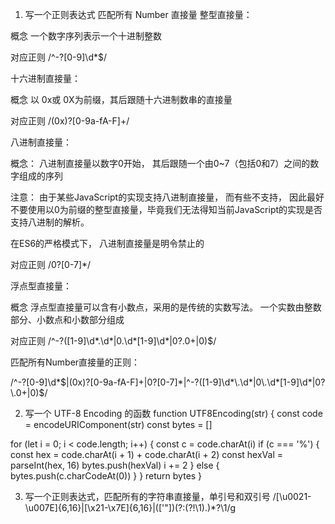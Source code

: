 1. 写一个正则表达式 匹配所有 Number 直接量
整型直接量：

概念
一个数字序列表示一个十进制整数

对应正则
/^-?[0-9]\d*$/

十六进制直接量：

概念
以 0x或 0X为前缀，其后跟随十六进制数串的直接量

对应正则
/(0x)?[0-9a-fA-F]+/

八进制直接量：

概念：
八进制直接量以数字0开始， 其后跟随一个由0~7（包括0和7）之间的数字组成的序列

注意： 由于某些JavaScript的实现支持八进制直接量， 而有些不支持， 因此最好不要使用以0为前缀的整型直接量，毕竟我们无法得知当前JavaScript的实现是否支持八进制的解析。

在ES6的严格模式下， 八进制直接量是明令禁止的

对应正则
/0?[0-7]*/

浮点型直接量：

概念
浮点型直接量可以含有小数点，采用的是传统的实数写法。
一个实数由整数部分、小数点和小数部分组成

对应正则
/^-?([1-9]\d*\.\d*|0\.\d*[1-9]\d*|0?\.0+|0)$/

匹配所有Number直接量的正则：

/^-?[0-9]\d*$|(0x)?[0-9a-fA-F]+|0?[0-7]*|^-?([1-9]\d*\.\d*|0\.\d*[1-9]\d*|0?\.0+|0)$/

2. 写一个 UTF-8 Encoding 的函数
function UTF8Encoding(str) {
  const code = encodeURIComponent(str)
  const bytes = []

  for (let i = 0; i < code.length; i++) {
    const c = code.charAt(i)
    if (c === '%') {
      const hex = code.charAt(i + 1) + code.charAt(i + 2)
      const hexVal = parseInt(hex, 16)
      bytes.push(hexVal)
      i += 2
    } else {
      bytes.push(c.charCodeAt(0))
    }
  }
  return bytes
}

3. 写一个正则表达式，匹配所有的字符串直接量，单引号和双引号
/[\u0021-\u007E]{6,16}|[\x21-\x7E]{6,16}|(['"])(?:(?!\1).)*?\1/g
